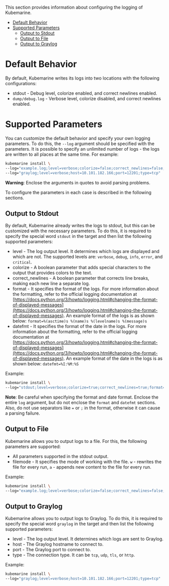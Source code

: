 This section provides information about configuring the logging of Kubemarine.

- [Default Behavior](#default-behavior)
- [Supported Parameters](#supported-parameters)
  - [Output to Stdout](#output-to-stdout)
  - [Output to File](#output-to-file)
  - [Output to Graylog](#output-to-graylog)

# Default Behavior

By default, Kubemarine writes its logs into two locations with the following configurations:

* stdout - Debug level, colorize enabled, and correct newlines enabled.
* `dump/debug.log` - Verbose level, colorize disabled, and correct newlines enabled.

# Supported Parameters

You can customize the default behavior and specify your own logging parameters. To do this, the `--log` argument should be specified with the parameters.
It is possible to specify an unlimited number of logs - the logs are written to all places at the same time. 
For example:

```bash
kubemarine install \
--log="example.log;level=verbose;colorize=false;correct_newlines=false;filemode=a" \
--log="graylog;level=verbose;host=10.101.182.166;port=12201;type=tcp"
```

**Warning**: Enclose the arguments in quotes to avoid parsing problems.

To configure the parameters in each case is described in the following sections.

## Output to Stdout

By default, Kubemarine already writes the logs to stdout, but this can be customized with the necessary parameters.
To do this, it is required to specify the special word `stdout` in the target and then list the following supported parameters:

* level - The log output level. It determines which logs are displayed and which are not. The supported levels are: `verbose`, `debug`, `info`, `error`, and `critical`.
* colorize - A boolean parameter that adds special characters to the output that provides colors to the text.
* correct_newlines - A boolean parameter that corrects line breaks, making each new line a separate log.
* format - It specifies the format of the logs. For more information about the formatting, refer to the official logging documentation at [https://docs.python.org/3/howto/logging.html#changing-the-format-of-displayed-messages](https://docs.python.org/3/howto/logging.html#changing-the-format-of-displayed-messages). An example format of the logs is as shown below: 
`format=%(asctime)s %(name)s %(levelname)s %(message)s`
* datefmt - It specifies the format of the date in the logs. For more information about the formatting, refer to the official logging documentation at [https://docs.python.org/3/howto/logging.html#changing-the-format-of-displayed-messages](https://docs.python.org/3/howto/logging.html#changing-the-format-of-displayed-messages). An example format of the date in the logs is as shown below:
`datefmt=%I:%M:%S`

Example:

```bash
kubemarine install \
--log="stdout;level=verbose;colorize=true;correct_newlines=true;format=%(asctime)s %(name)s %(levelname)s %(message)s;datefmt=%I:%M:%S"
```

**Note**: Be careful when specifying the format and date format. Enclose the entire `log` argument, but do not enclose the `format` and `datefmt` sections. Also, do not use separators like `=` or `;` in the format, otherwise it can cause a parsing failure.

## Output to File

Kubemarine allows you to output logs to a file. For this, the following parameters are supported:

* All parameters supported in the stdout output. 
* filemode - It specifies the mode of working with the file. `w` - rewrites the file for every run, `a` - appends new content to the file for every run.

Example:

```bash
kubemarine install \
--log="example.log;level=verbose;colorize=false;correct_newlines=false;filemode=a"
```

## Output to Graylog

Kubemarine allows you to output logs to Graylog. To do this, it is required to specify the special word `graylog` in the target and then list the following supported parameters:

* level - The log output level. It determines which logs are sent to Graylog.
* host - The Graylog hostname to connect to.
* port - The Graylog port to connect to.
* type - The connection type. It can be `tcp`, `udp`, `tls`, or `http`.

Example:

```bash
kubemarine install \
--log="graylog;level=verbose;host=10.101.182.166;port=12201;type=tcp"
```
